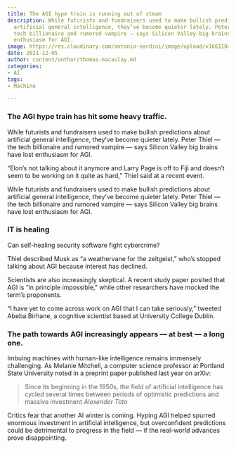 ```yaml
---
title: The AGI hype train is running out of steam
description: While futurists and fundraisers used to make bullish predictions about
  artificial general intelligence, they’ve become quieter lately. Peter Thiel — the
  tech billionaire and rumored vampire — says Silicon Valley big brains have lost
  enthusiasm for AGI.
image: https://res.cloudinary.com/antonio-nardini/image/upload/v1661184887/train_ziqjwr.webp
date: 2021-12-05
author: content/author/thomas-macaulay.md
categories:
- AI
tags:
- Machine

---
```

### The AGI hype train has hit some heavy traffic.

While futurists and fundraisers used to make bullish predictions about artificial general intelligence, they’ve become quieter lately. Peter Thiel — the tech billionaire and rumored vampire — says Silicon Valley big brains have lost enthusiasm for AGI.

“Elon’s not talking about it anymore and Larry Page is off to Fiji and doesn’t seem to be working on it quite as hard,” Thiel said at a recent event.

While futurists and fundraisers used to make bullish predictions about artificial general intelligence, they’ve become quieter lately. Peter Thiel — the tech billionaire and rumored vampire — says Silicon Valley big brains have lost enthusiasm for AGI.

### IT is healing
Can self-healing security software fight cybercrime?

Thiel described Musk as “a weathervane for the zeitgeist,” who’s stopped talking about AGI because interest has declined.

Scientists are also increasingly skeptical. A recent study paper posited that AGI is “in principle impossible,” while other researchers have mocked the term’s proponents.

“I have yet to come across work on AGI that I can take seriously,” tweeted Abeba Birhane, a cognitive scientist based at University College Dublin.

### The path towards AGI increasingly appears — at best — a long one.

Imbuing machines with human-like intelligence remains immensely challenging. As Melanie Mitchell, a computer science professor at Portland State University noted in a preprint paper published last year on arXiv:


>Since its beginning in the 1950s, the field of artificial intelligence has cycled several times between periods of optimistic predictions and massive investment
<cite>Alexender Toto</cite>

Critics fear that another AI winter is coming. Hyping AGI helped spurred enormous investment in artificial intelligence, but overconfident predictions could be detrimental to progress in the field — if the real-world advances prove disappointing.